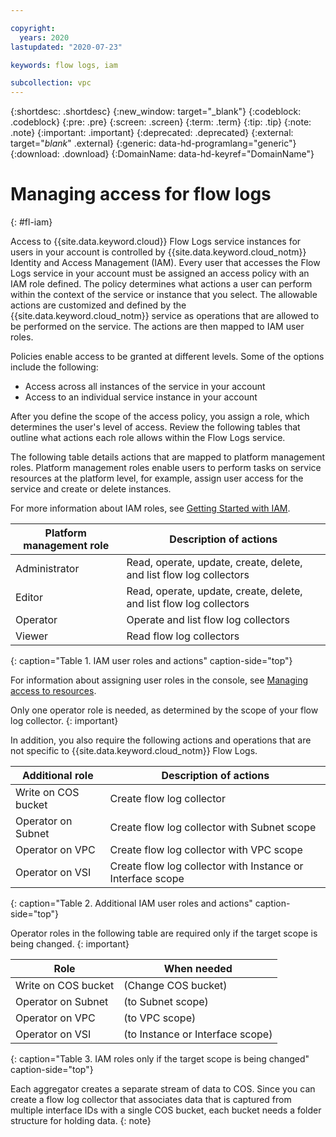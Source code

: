 ```yaml
---

copyright:
  years: 2020
lastupdated: "2020-07-23"

keywords: flow logs, iam

subcollection: vpc
---
```


{:shortdesc: .shortdesc}
{:new_window: target="_blank"}
{:codeblock: .codeblock}
{:pre: .pre}
{:screen: .screen}
{:term: .term}
{:tip: .tip}
{:note: .note}
{:important: .important}
{:deprecated: .deprecated}
{:external: target="_blank_" .external}
{:generic: data-hd-programlang="generic"}
{:download: .download}
{:DomainName: data-hd-keyref="DomainName"}

# Managing access for flow logs
{: #fl-iam}

Access to {{site.data.keyword.cloud}} Flow Logs service instances for users in your account is controlled by {{site.data.keyword.cloud_notm}} Identity and Access Management (IAM). Every user that accesses the Flow Logs service in your account must be assigned an access policy with an IAM role defined. The policy determines what actions a user can perform within the context of the service or instance that you select. The allowable actions are customized and defined by the {{site.data.keyword.cloud_notm}} service as operations that are allowed to be performed on the service. The actions are then mapped to IAM user roles.

Policies enable access to be granted at different levels. Some of the options include the following:

* Access across all instances of the service in your account
* Access to an individual service instance in your account   

After you define the scope of the access policy, you assign a role, which determines the user's level of access. Review the following tables that outline what actions each role allows within the Flow Logs service.

The following table details actions that are mapped to platform management roles. Platform management roles enable users to perform tasks on service resources at the platform level, for example, assign user access for the service and create or delete instances.

For more information about IAM roles, see [Getting Started with IAM](/docs/vpc?topic=vpc-iam-getting-started).

| Platform management role | Description of actions |
|--------------------------|--------------------------|
| Administrator | Read, operate, update, create, delete, and list flow log collectors |
| Editor | Read, operate, update, create, delete, and list flow log collectors |
| Operator | Operate and list flow log collectors |
| Viewer | Read flow log collectors |
{: caption="Table 1. IAM user roles and actions" caption-side="top"}

For information about assigning user roles in the console, see [Managing access to resources](/docs/account?topic=account-assign-access-resources).

Only one operator role is needed, as determined by the scope of your flow log collector.
{: important}

In addition, you also require the following actions and operations that are not specific to {{site.data.keyword.cloud_notm}} Flow Logs.

| Additional role                | Description of actions    |
| ---------------------------- | --------------------------- |  
| Write on COS bucket  | Create flow log collector |
| Operator on Subnet     | Create flow log collector with Subnet scope    |
| Operator on VPC    | Create flow log collector with VPC scope    |
| Operator on VSI | Create flow log collector with Instance or Interface scope  |
{: caption="Table 2. Additional IAM user roles and actions" caption-side="top"}

Operator roles in the following table are required only if the target scope is being changed.
{: important}

| Role                | When needed                 |  
| ---------------------------- | --------------------------- |  
| Write on COS bucket            | (Change COS bucket)         |  
| Operator on Subnet     | (to Subnet scope)           |  
| Operator on VPC           | (to VPC scope)              |  
| Operator on VSI | (to Instance or Interface scope) |
{: caption="Table 3. IAM roles only if the target scope is being changed" caption-side="top"}

Each aggregator creates a separate stream of data to COS. Since you can create a flow log collector that associates data that is captured from multiple interface IDs with a single COS bucket, each bucket needs a folder structure for holding data.
{: note}
